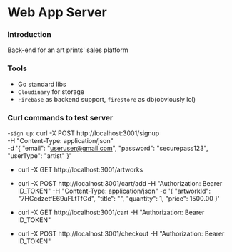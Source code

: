 # Web App Server

### Introduction

Back-end for an art prints' sales platform

### Tools

- Go standard libs
- `Cloudinary` for storage
- `Firebase` as backend support, `firestore` as db(obviously lol)

### Curl commands to test server

-`sign up`: curl -X POST http://localhost:3001/signup \
 -H "Content-Type: application/json" \
 -d '{
"email": "useruser@gmail.com",
"password": "securepass123",
"userType": "artist"
}'

- curl -X GET http://localhost:3001/artworks
- curl -X POST http://localhost:3001/cart/add -H "Authorization: Bearer ID_TOKEN" -H "Content-Type: application/json" -d '{
  "artworkId": "7HCcdzetfE69uFLtTfGd",
  "title": "",
  "quantity": 1,
  "price": 1500.00
  }'

- curl -X GET http://localhost:3001/cart -H "Authorization: Bearer ID_TOKEN"
- curl -X POST http://localhost:3001/checkout -H "Authorization: Bearer ID_TOKEN"
